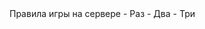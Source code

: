 <CustomBlock type="chapter-title">
Правила игры на сервере
</CustomBlock>

<CustomBlock type="rule-info">
- Раз
- Два
- Три
</CustomBlock>